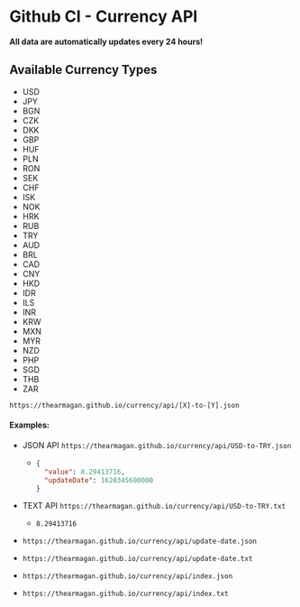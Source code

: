 # Github CI - Currency API

**All data are automatically updates every 24 hours!**

## Available Currency Types
- USD
- JPY
- BGN
- CZK
- DKK
- GBP
- HUF
- PLN
- RON
- SEK
- CHF
- ISK
- NOK
- HRK
- RUB
- TRY
- AUD
- BRL
- CAD
- CNY
- HKD
- IDR
- ILS
- INR
- KRW
- MXN
- MYR
- NZD
- PHP
- SGD
- THB
- ZAR


`https://thearmagan.github.io/currency/api/[X]-to-[Y].json`

#### Examples: 
- JSON API `https://thearmagan.github.io/currency/api/USD-to-TRY.json`
  - ```json
    {
      "value": 8.29413716,
      "updateDate": 1620345600000
    }
    ```


- TEXT API `https://thearmagan.github.io/currency/api/USD-to-TRY.txt`
  - ```
    8.29413716
    ```

- `https://thearmagan.github.io/currency/api/update-date.json`
- `https://thearmagan.github.io/currency/api/update-date.txt`
- `https://thearmagan.github.io/currency/api/index.json`
- `https://thearmagan.github.io/currency/api/index.txt`


